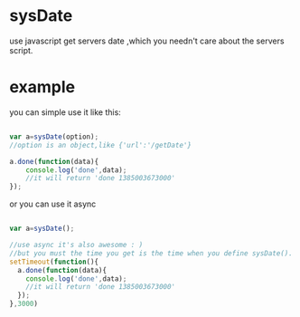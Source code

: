 sysDate
=======

use javascript get servers date ,which you needn't care about the servers script.

example
=======

you can simple use it like this:

``` javascript

var a=sysDate(option);
//option is an object,like {'url':'/getDate'}

a.done(function(data){
    console.log('done',data);
    //it will return 'done 1385003673000'
});

```

or you can use it async

``` javascript

var a=sysDate();

//use async it's also awesome : )
//but you must the time you get is the time when you define sysDate().
setTimeout(function(){
  a.done(function(data){
    console.log('done',data);
    //it will return 'done 1385003673000'
  });
},3000)

```
